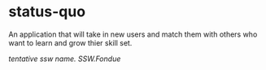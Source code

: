 # status-quo

An application that will take in new users and match them with others who want to
learn and grow thier skill set.

*tentative ssw name. SSW.Fondue*

